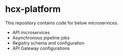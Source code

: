 # hcx-platform

This repository contains code for below microservices.
- API microservices
- Asynchronous pipeline jobs
- Registry schema and configuration
- API Gateway configurations
